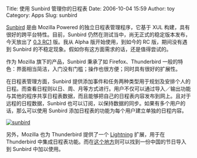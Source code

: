 Title: 使用 Sunbird 管理你的日程表
Date: 2006-10-04 15:59
Author: toy
Category: Apps
Slug: sunbird

[Sunbird](http://www.mozilla.org/projects/calendar/sunbird/) 是由
Mozilla Powered 的独立日程表管理程序，它基于 XUL
构建，具有很好的跨平台特性。目前，Sunbird
仍然在测试当中，尚无正式的稳定版本发布，今天放出了 [0.3
RC1](http://ftp.mozilla.org/pub/mozilla.org/calendar/sunbird/releases/0.3rc1/)
版。我从 Alpha 版开始使用，到如今的 RC 版，期间没有遇到 Sunbird
的不稳定现象。假如你有这方面需求的话，还是值得尝试的。

作为 Mozilla 旗下的产品，Sunbird 秉承了如 Firefox、Thunderbird
一般的特色：界面相当简洁，入门没有门槛；操作也很方便；同时具有很好的扩展性。

在日程表管理方面，Sunbird
提供添加事件和任务两种类型用于规划及安排个人的日程。而查看日程则以日、周、月等方式进行。用户不仅可以通过导入／输出功能与其他的程序共享日程表数据，而且能够把自己的日程表内容发布到网上。且对于远程的日程数据，Sunbird
也可以订阅，以保持数据的同步。如果有多个用户的话，那么可以使用 Sunbird
添加日程表的功能为每个用户建立单独的日程内容。

[![sunbird](http://i.linuxtoy.org/i/sunbird_new_s.png)](http://i.linuxtoy.org/i/sunbird_new.png)

另外，Mozilla 也为 Thunderbird 提供了一个
[Lightning](http://www.mozilla.org/projects/calendar/lightning/)
扩展，用于在 Thunderbird
中集成日程表功能。而在[这个地方](http://www.mozilla.org/projects/calendar/holidays.html)则可以找到一份中国的节日导入到
Sunbird 中加以使用。
